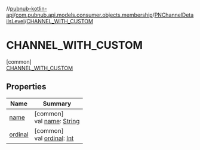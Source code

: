 //[pubnub-kotlin-api](../../../../index.md)/[com.pubnub.api.models.consumer.objects.membership](../../index.md)/[PNChannelDetailsLevel](../index.md)/[CHANNEL_WITH_CUSTOM](index.md)

# CHANNEL_WITH_CUSTOM

[common]\
[CHANNEL_WITH_CUSTOM](index.md)

## Properties

| Name | Summary |
|---|---|
| [name](index.md#-372974862%2FProperties%2F1885423883) | [common]<br>val [name](index.md#-372974862%2FProperties%2F1885423883): [String](https://kotlinlang.org/api/latest/jvm/stdlib/kotlin-stdlib/kotlin/-string/index.html) |
| [ordinal](index.md#-739389684%2FProperties%2F1885423883) | [common]<br>val [ordinal](index.md#-739389684%2FProperties%2F1885423883): [Int](https://kotlinlang.org/api/latest/jvm/stdlib/kotlin-stdlib/kotlin/-int/index.html) |
